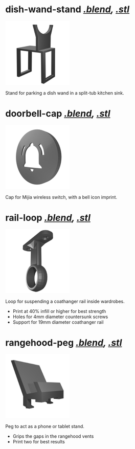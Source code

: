 # dish-wand-stand *[.blend](dish-wand-stand.blend), [.stl](dish-wand-stand.stl)*

[<img src="dish-wand-stand.png" width="200"/>](dish-wand-stand.png)

Stand for parking a dish wand in a split-tub kitchen sink.

# doorbell-cap *[.blend](doorbell-cap.blend), [.stl](doorbell-cap.stl)*

[<img src="doorbell-cap.png" width="200"/>](doorbell-cap.png)

Cap for Mijia wireless switch, with a bell icon imprint.

# rail-loop *[.blend](rail-loop.blend), [.stl](rail-loop.stl)*

[<img src="rail-loop.png" width="200"/>](rail-loop.png)

Loop for suspending a coathanger rail inside wardrobes.

* Print at 40% infill or higher for best strength
* Holes for 4mm diameter countersunk screws
* Support for 19mm diameter coathanger rail

# rangehood-peg *[.blend](rangehood-peg.blend), [.stl](rangehood-peg.stl)*

[<img src="rangehood-peg.png" width="200"/>](rangehood-peg.png)

Peg to act as a phone or tablet stand.

* Grips the gaps in the rangehood vents
* Print two for best results